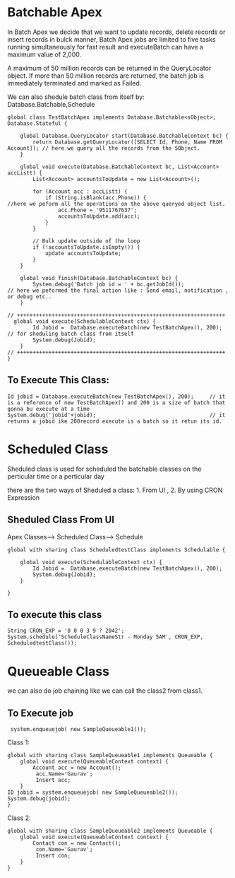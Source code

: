 # Batchable Apex
<p> In Batch Apex we decide that we want to update records, delete records or insert records in bulck manner, Batch Apex jobs are limited to five tasks running simultaneously for fast result and executeBatch can have a maximum value of 2,000.  </p>

<p>A maximum of 50 million records can be returned in the QueryLocator object. If more than 50 million records are returned, the batch job is immediately terminated and marked as Failed.</p>

<p>We can also shedule batch class from itself by: Database.Batchable<sObject>,Schedule </p>


```
global class TestBatchApex implements Database.Batchable<sObject>, Database.Stateful {
    
    global Database.QueryLocator start(Database.BatchableContext bc) {
        return Database.getQueryLocator([SELECT Id, Phone, Name FROM Account]); // here we query all the records from the SObject.
    }

    global void execute(Database.BatchableContext bc, List<Account> accListt) {
        List<Account> accountsToUpdate = new List<Account>();

        for (Account acc : accListt) {
            if (String.isBlank(acc.Phone)) {                                  //here we peform all the operations on the above queryed object list.
                acc.Phone = '9511767637';
                accountsToUpdate.add(acc);
            }
        }

        // Bulk update outside of the loop
        if (!accountsToUpdate.isEmpty()) {
            update accountsToUpdate;
        }
    }

    global void finish(Database.BatchableContext bc) {
        System.debug('Batch job id = ' + bc.getJobId());               // here we peformed the final action like : Send email, notification , or debug etc..
    }

// ++++++++++++++++++++++++++++++++++++++++++++++++++++++++++++++++++
  global void execute(SchedulableContext ctx) {
        Id Jobid =  Database.executeBatch(new TestBatchApex(), 200); // for sheduling batch class from itself
        System.debug(Jobid);
    }
// ++++++++++++++++++++++++++++++++++++++++++++++++++++++++++++++++++
}

```

## To Execute This Class:

```
Id jobid = Database.executeBatch(new TestBatchApex(), 200);     // it is a reference of new TestBatchApex() and 200 is a size of batch that gonna bu execute at a time
System.debug('jobid'+jobid);                                    // it returns a jobid ike 200record execute is a batch so it retun its id.
```


# Scheduled Class
<p> Sheduled class is used for scheduled the batchable classes on the perticular time or a perticular day</p>

<p>there are the two ways of Sheduled a class: 1. From UI , 2. By using CRON Expression</p>

## Sheduled Class From UI
Apex Classes--> Scheduled Class--> Schedule

```
global with sharing class ScheduledtestClass implements Schedulable {
    
    global void execute(SchedulableContext ctx) {
        Id Jobid =  Database.executeBatch(new TestBatchApex(), 200);
        System.debug(Jobid);
    }
    
}
```

## To execute this class

```
String CRON_EXP = '0 0 0 3 9 ? 2042';
System.schedule('ScheduleClassNameStr - Monday 5AM', CRON_EXP, ScheduledtestClass());
```


# Queueable Class
<p> we can also do job chaining like we can call the class2 from class1.</p>

## To Execute job
```
 system.enqueuejob( new SampleQueueable1());
```
Class 1:
```
global with sharing class SampleQueueable1 implements Queueable { 
    global void execute(QueueableContext context) {
        Account acc = new Account();
         acc.Name='Gaurav';
         Insert acc;
    }
ID jobid = system.enqueuejob( new SampleQueueable2());
System.debug(jobid);
}
```

Class 2:
```
global with sharing class SampleQueueable2 implements Queueable { 
    global void execute(QueueableContext context) {
        Contact con = new Contact();
         con.Name='Gaurav';
         Insert con;
    }
}
```

